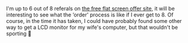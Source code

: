 I'm up to 6 out of 8 referals on [the free flat screen offer site](http://www.FreeFlatScreens.com/?r=13882371), it will be interesting to see what the &#8216;order' process is like if I ever get to 8. Of course, in the time it has taken, I could have probably found some other way to get a LCD monitor for my wife's computer, but that wouldn't be sporting 🙂